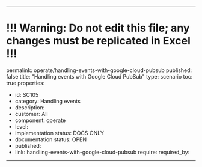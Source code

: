 ---
# !!! Warning: Do not edit this file; any changes must be replicated in Excel !!!
permalink: operate/handling-events-with-google-cloud-pubsub
published: false
title: "Handling events with Google Cloud PubSub"
type: scenario
toc: true
properties:
  - id: SC105
  - category: Handling events
  - description:
  - customer: All
  - component: operate
  - level:
  - implementation status: DOCS ONLY
  - documentation status: OPEN
  - published:
  - link: handling-events-with-google-cloud-pubsub
require:
required_by:
------ 

